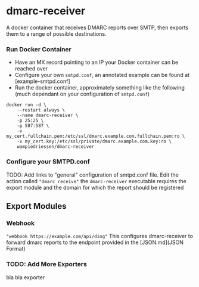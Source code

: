 # dmarc-receiver
A docker container that receives DMARC reports over SMTP, then exports them to a range of possible destinations.

### Run Docker Container
- Have an MX record pointing to an IP your Docker container can be reached over
- Configure your own `smtpd.conf`, an annotated example can be found at [example-smtpd.conf]
- Run the docker container, approximately something like the following (much dependant on your configuration of `smtpd.conf`)
```
docker run -d \
    --restart always \
    --name dmarc-receiver \
    -p 25:25 \
    -p 587:587 \
    -v my_cert.fullchain.pem:/etc/ssl/dmarc.example.com.fullchain.pem:ro \
    -v my_cert.key:/etc/ssl/private/dmarc.example.com.key:ro \
    wampiedriessen/dmarc-receiver
```

### Configure your SMTPD.conf
TODO: Add links to "general" configuration of smtpd.conf file.
Edit the action called `"dmarc_receive"` the `dmarc-receiver` executable requires the export module and the domain for which the report should be registered

## Export Modules

### Webhook
`"webhook https://example.com/api/ding"` This configures dmarc-receiver to forward dmarc reports to the endpoint provided in the [JSON.md](JSON Format)

### TODO: Add More Exporters
bla bla exporter